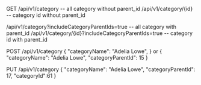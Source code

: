 GET
/api/v1/category  -- all category without parent_id
/api/v1/category/{id}  --  category id without parent_id

/api/v1/category?includeCategoryParentIds=true   -- all category with parent_id
/api/v1/category/{id}?includeCategoryParentIds=true   -- category id with parent_id

POST
/api/v1/category
{
"categoryName": "Adelia Lowe",
}
or
{
"categoryName": "Adelia Lowe",
"categoryParentId": 15
}


PUT
/api/v1/category
{
"categoryName": "Adelia Lowe",
"categoryParentId": 17,
"categoryId":61
}
